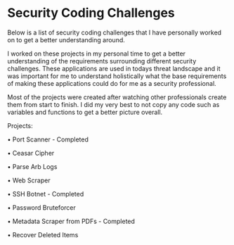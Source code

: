 # Security Coding Challenges
Below is a list of security coding challenges that I have personally worked on to get a better understanding around.

I worked on these projects in my personal time to get a better understanding of the requirements surrounding different security challenges. These applications are used in todays threat landscape and it was important for me to understand holistically what the base requirements of making these applications could do for me as a security professional.

Most of the projects were created after watching other professionals create them from start to finish. I did my very best to not copy any code such as variables and functions to get a better picture overall. 

Projects:

• Port Scanner - Completed

• Ceasar Cipher

• Parse Arb Logs

• Web Scraper

• SSH Botnet - Completed

• Password Bruteforcer

• Metadata Scraper from PDFs - Completed

• Recover Deleted Items
